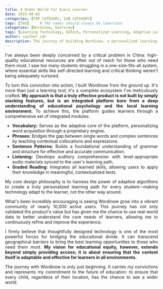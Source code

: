 ```yaml
---
title: A Wider World for Every Learner
date: 2025-08-02
categories: [TOP_CATEGORY, SUB_CATEGORY]
tags: [TAG]     # TAG names should always be lowercase
categories: [Wordinow, Overview]
tags: [Learning Technology, EdTech, Personalized Learning, Adaptive Learning, Educational Equity, Founder Story, Data-Driven Education, Startup]
author: <author_id>        
description: The journey of building Wordinow, a personalized learning platform designed to bridge the educational divide and bring quality education to all.
---
```

<div style="text-align: justify;">
  
<p>I’ve always been deeply concerned by a critical problem in China: high-quality educational resources are often out of reach for those who need them most. I saw too many students struggling in a one-size-fits-all system, where essential skills like self-directed learning and critical thinking weren't being adequately nurtured.</p>

<p>To turn this conviction into action, I built Wordinow from the ground up. It's more than just a learning tool; it's a complete ecosystem I've meticulously crafted. <strong>My approach is that a truly effective product is not built by simply stacking features, but is an integrated platform born from a deep understanding of educational psychology and the local learning environment.</strong> To achieve this, the platform guides learners through a comprehensive set of integrated modules:</p>

<ul>
    <li><strong>Vocabulary:</strong> Serves as the adaptive core of the platform, personalizing word acquisition through a proprietary engine.</li>
    <li><strong>Phrases:</strong> Bridges the gap between single words and complex sentences by teaching contextual collocations and expressions.</li>
    <li><strong>Sentence Patterns:</strong> Builds a foundational understanding of grammar and structure for effective and accurate communication.</li>
    <li><strong>Listening:</strong> Develops auditory comprehension with level-appropriate audio materials synced to the user's learning path.</li>
    <li><strong>Graded Reading:</strong> Integrates all learned skills, allowing users to apply their knowledge in meaningful, contextualized texts.</li>
</ul>

<p>My core design philosophy is to harness the power of adaptive algorithms to create a truly personalized learning path for every student—making technology adapt to the learner, not the other way around.</p>

<p>What's been incredibly encouraging is seeing Wordinow grow into a vibrant community of nearly 10,000 active users. This journey has not only validated the product's value but has given me the chance to use real-world data to better understand the core needs of learners, allowing me to continuously refine and improve the experience.</p>

<p>I firmly believe that thoughtfully designed technology is one of the most powerful forces for bridging the educational divide. It can transcend geographical barriers to bring the best learning opportunities to those who need them most. <strong>My vision for educational equity, however, extends beyond simply providing access; it is about ensuring that the content itself is adaptable and effective for learners in all environments.</strong></p>

<p>The journey with Wordinow is only just beginning. It carries my convictions and represents my commitment to the future of education: to ensure that every child, regardless of their location, has the chance to see a wider world.</p>
</div>
